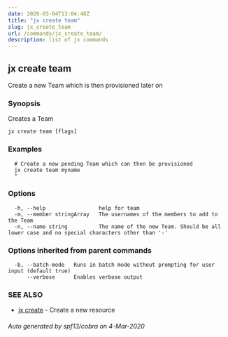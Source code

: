 ```yaml
---
date: 2020-03-04T13:04:48Z
title: "jx create team"
slug: jx_create_team
url: /commands/jx_create_team/
description: list of jx commands
---
```

## jx create team

Create a new Team which is then provisioned later on

### Synopsis

Creates a Team

```
jx create team [flags]
```

### Examples

```
  # Create a new pending Team which can then be provisioned
  jx create team myname
  "
```

### Options

```
  -h, --help                 help for team
  -m, --member stringArray   The usernames of the members to add to the Team
  -n, --name string          The name of the new Team. Should be all lower case and no special characters other than '-'
```

### Options inherited from parent commands

```
  -b, --batch-mode   Runs in batch mode without prompting for user input (default true)
      --verbose      Enables verbose output
```

### SEE ALSO

* [jx create](/commands/jx_create/)	 - Create a new resource

###### Auto generated by spf13/cobra on 4-Mar-2020
